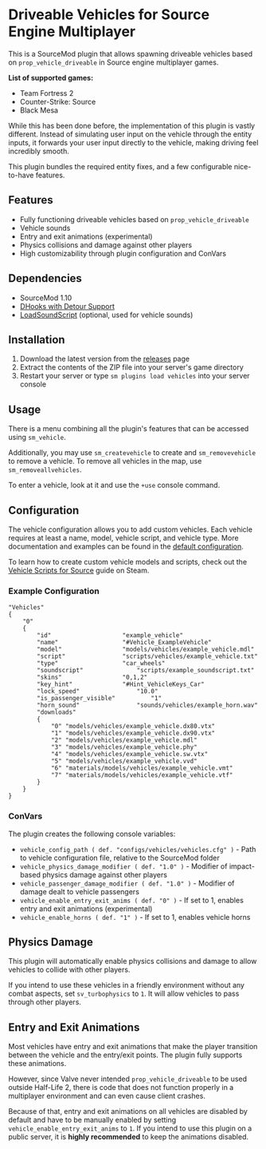# Driveable Vehicles for Source Engine Multiplayer

This is a SourceMod plugin that allows spawning driveable vehicles based on `prop_vehicle_driveable` in Source engine
multiplayer games.

**List of supported games:**

* Team Fortress 2
* Counter-Strike: Source
* Black Mesa

While this has been done before, the implementation of this plugin is vastly different. Instead of simulating user input
on the vehicle through the entity inputs, it forwards your user input directly to the vehicle, making driving feel
incredibly smooth.

This plugin bundles the required entity fixes, and a few configurable nice-to-have features.

## Features

* Fully functioning driveable vehicles based on `prop_vehicle_driveable`
* Vehicle sounds
* Entry and exit animations (experimental)
* Physics collisions and damage against other players
* High customizability through plugin configuration and ConVars

## Dependencies

* SourceMod 1.10
* [DHooks with Detour Support](https://github.com/peace-maker/DHooks2)
* [LoadSoundScript](https://github.com/haxtonsale/LoadSoundScript) (optional, used for vehicle sounds)

## Installation

1. Download the latest version from the [releases](https://github.com/Mikusch/source-vehicles/releases) page
2. Extract the contents of the ZIP file into your server's game directory
3. Restart your server or type `sm plugins load vehicles` into your server console

## Usage

There is a menu combining all the plugin's features that can be accessed using `sm_vehicle`.

Additionally, you may use `sm_createvehicle` to create and `sm_removevehicle` to remove a vehicle. To remove all
vehicles in the map, use `sm_removeallvehicles`.

To enter a vehicle, look at it and use the `+use` console command.

## Configuration

The vehicle configuration allows you to add custom vehicles. Each vehicle requires at least a name, model, vehicle
script, and vehicle type. More documentation and examples can be found in
the [default configuration](/addons/sourcemod/configs/vehicles/vehicles.cfg).

To learn how to create custom vehicle models and scripts, check out
the [Vehicle Scripts for Source](https://steamcommunity.com/sharedfiles/filedetails/?id=1373837962) guide on Steam.

### Example Configuration

```
"Vehicles"
{
	"0"
	{
		"id"					"example_vehicle"
		"name"					"#Vehicle_ExampleVehicle"
		"model"					"models/vehicles/example_vehicle.mdl"
		"script"				"scripts/vehicles/example_vehicle.txt"
		"type"					"car_wheels"
		"soundscript"				"scripts/example_soundscript.txt"
		"skins"					"0,1,2"
		"key_hint"				"#Hint_VehicleKeys_Car"
		"lock_speed"				"10.0"
		"is_passenger_visible"			"1"
		"horn_sound"				"sounds/vehicles/example_horn.wav"
		"downloads"
		{
			"0"	"models/vehicles/example_vehicle.dx80.vtx"
			"1"	"models/vehicles/example_vehicle.dx90.vtx"
			"2"	"models/vehicles/example_vehicle.mdl"
			"3"	"models/vehicles/example_vehicle.phy"
			"4"	"models/vehicles/example_vehicle.sw.vtx"
			"5"	"models/vehicles/example_vehicle.vvd"
			"6"	"materials/models/vehicles/example_vehicle.vmt"
			"7"	"materials/models/vehicles/example_vehicle.vtf"
		}
	}
}
```

### ConVars

The plugin creates the following console variables:

* `vehicle_config_path ( def. "configs/vehicles/vehicles.cfg" )` - Path to vehicle configuration file, relative to the SourceMod folder
* `vehicle_physics_damage_modifier ( def. "1.0" )` - Modifier of impact-based physics damage against other players
* `vehicle_passenger_damage_modifier ( def. "1.0" )` - Modifier of damage dealt to vehicle passengers
* `vehicle_enable_entry_exit_anims ( def. "0" )` - If set to 1, enables entry and exit animations (experimental)
* `vehicle_enable_horns ( def. "1" )` - If set to 1, enables vehicle horns

## Physics Damage

This plugin will automatically enable physics collisions and damage to allow vehicles to collide with other players.

If you intend to use these vehicles in a friendly environment without any combat aspects, set `sv_turbophysics` to `1`.
It will allow vehicles to pass through other players.

## Entry and Exit Animations

Most vehicles have entry and exit animations that make the player transition between the vehicle and the entry/exit
points. The plugin fully supports these animations.

However, since Valve never intended `prop_vehicle_driveable` to be used outside Half-Life 2, there is code that does not
function properly in a multiplayer environment and can even cause client crashes.

Because of that, entry and exit animations on all vehicles are disabled by default and have to be manually enabled by
setting `vehicle_enable_entry_exit_anims` to `1`. If you intend to use this plugin on a public server, it is **highly
recommended** to keep the animations disabled.
